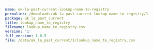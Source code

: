 ```yaml
---
name: uk-la-past-current-lookup-name-to-registry
permalink: /downloads/uk-la-past-current-lookup-name-to-registry/1
package: uk_la_past_current
title: lookup_name_to_registry
filename: lookup_name_to_registry.csv
version: '1'
full_version: 1.0.5
file: /data/uk_la_past_current/1/lookup_name_to_registry.csv
---
```

